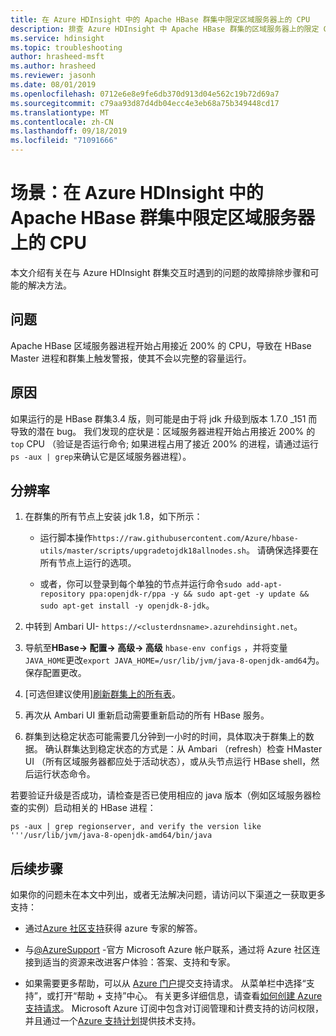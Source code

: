 ```yaml
---
title: 在 Azure HDInsight 中的 Apache HBase 群集中限定区域服务器上的 CPU
description: 排查 Azure HDInsight 中 Apache HBase 群集的区域服务器上的限定 CPU 问题
ms.service: hdinsight
ms.topic: troubleshooting
author: hrasheed-msft
ms.author: hrasheed
ms.reviewer: jasonh
ms.date: 08/01/2019
ms.openlocfilehash: 0712e6e8e9fe6db370d913d04e562c19b72d69a7
ms.sourcegitcommit: c79aa93d87d4db04ecc4e3eb68a75b349448cd17
ms.translationtype: MT
ms.contentlocale: zh-CN
ms.lasthandoff: 09/18/2019
ms.locfileid: "71091666"
---
```

# <a name="scenario-pegged-cpu-on-region-server-in-apache-hbase-cluster-in-azure-hdinsight"></a>场景：在 Azure HDInsight 中的 Apache HBase 群集中限定区域服务器上的 CPU

本文介绍有关在与 Azure HDInsight 群集交互时遇到的问题的故障排除步骤和可能的解决方法。

## <a name="issue"></a>问题

Apache HBase 区域服务器进程开始占用接近 200% 的 CPU，导致在 HBase Master 进程和群集上触发警报，使其不会以完整的容量运行。

## <a name="cause"></a>原因

如果运行的是 HBase 群集3.4 版，则可能是由于将 jdk 升级到版本 1.7.0 _151 而导致的潜在 bug。 我们发现的症状是：区域服务器进程开始占用接近 200% 的`top` CPU （验证是否运行命令; 如果进程占用了接近 200% 的进程，请通过运行`ps -aux | grep`来确认它是区域服务器进程）。

## <a name="resolution"></a>分辨率

1. 在群集的所有节点上安装 jdk 1.8，如下所示：

    * 运行脚本操作`https://raw.githubusercontent.com/Azure/hbase-utils/master/scripts/upgradetojdk18allnodes.sh`。 请确保选择要在所有节点上运行的选项。

    * 或者，你可以登录到每个单独的节点并运行命令`sudo add-apt-repository ppa:openjdk-r/ppa -y && sudo apt-get -y update && sudo apt-get install -y openjdk-8-jdk`。

1. 中转到 Ambari UI- `https://<clusterdnsname>.azurehdinsight.net`。

1. 导航至**HBase-> 配置-> 高级-> 高级** `hbase-env configs` ，并将变量`JAVA_HOME`更改`export JAVA_HOME=/usr/lib/jvm/java-8-openjdk-amd64`为。 保存配置更改。

1. [可选但建议使用][刷新群集上的所有表](https://blogs.msdn.microsoft.com/azuredatalake/2016/09/19/hdinsight-hbase-how-to-improve-hbase-cluster-restart-time-by-flushing-tables/)。

1. 再次从 Ambari UI 重新启动需要重新启动的所有 HBase 服务。

1. 群集到达稳定状态可能需要几分钟到一小时的时间，具体取决于群集上的数据。 确认群集达到稳定状态的方式是：从 Ambari （refresh）检查 HMaster UI （所有区域服务器都应处于活动状态），或从头节点运行 HBase shell，然后运行状态命令。

若要验证升级是否成功，请检查是否已使用相应的 java 版本（例如区域服务器检查的实例）启动相关的 HBase 进程：

```
ps -aux | grep regionserver, and verify the version like '''/usr/lib/jvm/java-8-openjdk-amd64/bin/java
```

## <a name="next-steps"></a>后续步骤

如果你的问题未在本文中列出，或者无法解决问题，请访问以下渠道之一获取更多支持：

* 通过[Azure 社区支持](https://azure.microsoft.com/support/community/)获得 azure 专家的解答。

* 与[@AzureSupport](https://twitter.com/azuresupport) -官方 Microsoft Azure 帐户联系，通过将 Azure 社区连接到适当的资源来改进客户体验：答案、支持和专家。

* 如果需要更多帮助，可以从 [Azure 门户](https://portal.azure.com/?#blade/Microsoft_Azure_Support/HelpAndSupportBlade/)提交支持请求。 从菜单栏中选择“支持”，或打开“帮助 + 支持”中心。 有关更多详细信息，请查看[如何创建 Azure 支持请求](https://docs.microsoft.com/azure/azure-supportability/how-to-create-azure-support-request)。 Microsoft Azure 订阅中包含对订阅管理和计费支持的访问权限，并且通过一个[Azure 支持计划](https://azure.microsoft.com/support/plans/)提供技术支持。
